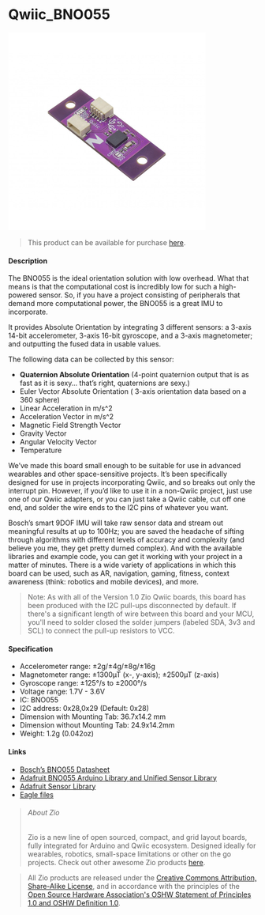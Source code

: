# Qwiic_BNO055

![](imu-bno055.png)

> This product can be available for purchase [here](https://www.smart-prototyping.com/Zio-9DOF-IMU-BNO055.html).


#### Description

The BNO055 is the ideal orientation solution with low overhead. What that means is that the computational cost is incredibly low for such a high-powered sensor. So, if you have a project consisting of peripherals that demand more computational power, the BNO055 is a great IMU to incorporate.

It provides Absolute Orientation by integrating 3 different sensors: a 3-axis 14-bit accelerometer,  3-axis 16-bit gyroscope, and a 3-axis magnetometer; and outputting the fused data in usable values. 

The following data can be collected by this sensor:

* **Quaternion Absolute Orientation** (4-point quaternion output that is as fast as it is sexy… that’s right, quaternions are sexy.)
* Euler Vector Absolute Orientation ( 3-axis orientation data based on a 360 sphere)
* Linear Acceleration in m/s^2
* Acceleration Vector  in m/s^2
* Magnetic Field Strength Vector
* Gravity Vector
* Angular Velocity Vector
* Temperature


We’ve made this board small enough to be suitable for use in advanced wearables and other space-sensitive projects. It’s been specifically designed for use in projects incorporating Qwiic, and so breaks out only the interrupt pin. However, if you’d like to use it in a non-Qwiic project, just use one of our Qwiic adapters, or you can just take a Qwiic cable, cut off one end, and solder the wire ends to the I2C pins of whatever you want.

Bosch’s smart 9DOF IMU will take raw sensor data and stream out meaningful results at up to 100Hz; you are saved the headache of sifting through algorithms with different levels of accuracy and complexity (and believe you me, they get pretty durned complex). And with the available libraries and example code, you can get it working with your project in a matter of minutes. There is a wide variety of applications in which this board can be used, such as AR, navigation, gaming, fitness, context awareness (think: robotics and mobile devices), and more.

> Note: As with all of the Version 1.0 Zio Qwiic boards, this board has been produced with the I2C pull-ups disconnected by default. If there's a significant length of wire between this board and your MCU, you'll need to solder closed the solder jumpers (labeled SDA, 3v3 and SCL) to connect the pull-up resistors to VCC.



#### Specification

* Accelerometer range: ±2g/±4g/±8g/±16g
* Magnetometer range: ±1300µT (x-, y-axis); ±2500µT (z-axis)
* Gyroscope range:  ±125°/s to ±2000°/s
* Voltage range: 1.7V - 3.6V
* IC: BNO055
* I2C address: 0x28,0x29 (Default: 0x28)
* Dimension with Mounting  Tab: 36.7x14.2 mm
* Dimension without Mounting  Tab: 24.9x14.2mm
* Weight: 1.2g (0.042oz)



#### Links

* [Bosch’s BNO055 Datasheet](https://www.smart-prototyping.com/image/data/NOA-RnD/101892%20BNO%20055/BST_BNO055_DS000_12.pdf)
* [Adafruit BNO055 Arduino Library and Unified Sensor Library](https://github.com/adafruit/Adafruit_BNO055)
* [Adafruit Sensor Library](https://github.com/adafruit/Adafruit_Sensor)
* [Eagle files](https://github.com/ZIOCC/Qwiic_BNO055)




> ###### About Zio
> Zio is a new line of open sourced, compact, and grid layout boards, fully integrated for Arduino and Qwiic ecosystem. Designed ideally for wearables, robotics, small-space limitations or other on the go projects. Check out other awesome Zio products [here](https://www.smart-prototyping.com/Zio).



> All Zio products are released under the [Creative Commons Attribution, Share-Alike License](https://creativecommons.org/licenses/by-sa/4.0/), and in accordance with the principles of the [Open Source Hardware Association's OSHW Statement of Principles 1.0 and OSHW Definition 1.0](https://www.oshwa.org/definition/).
